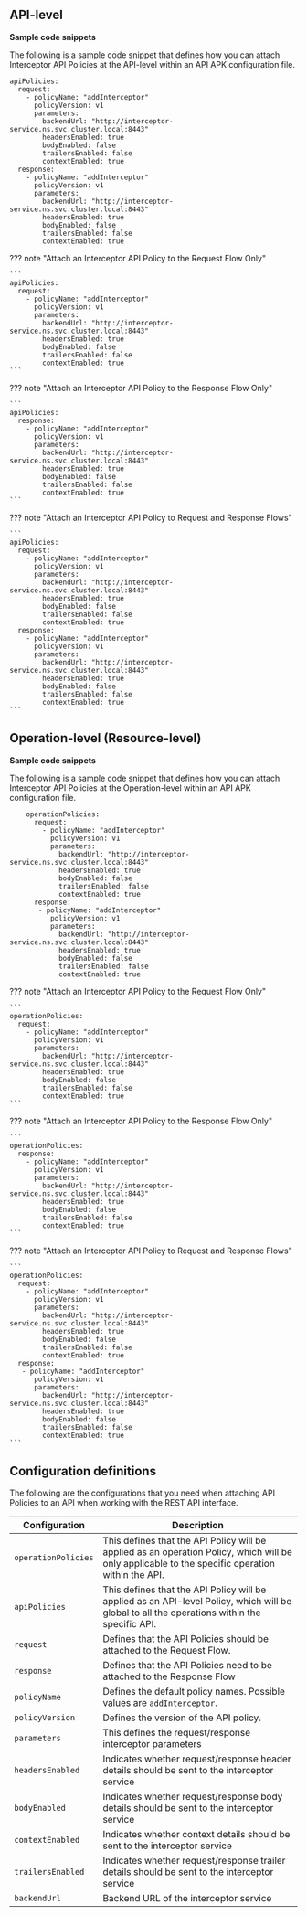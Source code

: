 ## API-level

**Sample code snippets**

The following is a sample code snippet that defines how you can attach Interceptor API Policies at the API-level within an API APK configuration file.

```
apiPolicies:
  request:
    - policyName: "addInterceptor"
      policyVersion: v1
      parameters:
        backendUrl: "http://interceptor-service.ns.svc.cluster.local:8443"
        headersEnabled: true
        bodyEnabled: false
        trailersEnabled: false
        contextEnabled: true
  response:
    - policyName: "addInterceptor"
      policyVersion: v1
      parameters:
        backendUrl: "http://interceptor-service.ns.svc.cluster.local:8443"       
        headersEnabled: true       
        bodyEnabled: false      
        trailersEnabled: false      
        contextEnabled: true
```

??? note "Attach an Interceptor API Policy to the Request Flow Only"

    ```
    apiPolicies:
      request:
        - policyName: "addInterceptor"
          policyVersion: v1
          parameters:
            backendUrl: "http://interceptor-service.ns.svc.cluster.local:8443"
            headersEnabled: true
            bodyEnabled: false
            trailersEnabled: false
            contextEnabled: true
    ```

??? note "Attach an Interceptor API Policy to the Response Flow Only"

    ```
    apiPolicies:
      response:
        - policyName: "addInterceptor"
          policyVersion: v1
          parameters:
            backendUrl: "http://interceptor-service.ns.svc.cluster.local:8443"
            headersEnabled: true
            bodyEnabled: false
            trailersEnabled: false
            contextEnabled: true
    ```

??? note "Attach an Interceptor API Policy to Request and Response Flows"

    ```
    apiPolicies:
      request:
        - policyName: "addInterceptor"
          policyVersion: v1
          parameters:
            backendUrl: "http://interceptor-service.ns.svc.cluster.local:8443"
            headersEnabled: true
            bodyEnabled: false
            trailersEnabled: false
            contextEnabled: true
      response:
        - policyName: "addInterceptor"
          policyVersion: v1
          parameters:
            backendUrl: "http://interceptor-service.ns.svc.cluster.local:8443"
            headersEnabled: true
            bodyEnabled: false
            trailersEnabled: false
            contextEnabled: true
    ```

## Operation-level (Resource-level)

**Sample code snippets**

The following is a sample code snippet that defines how you can attach Interceptor API Policies at the Operation-level within an API APK configuration file.

```
    operationPolicies:
      request:
        - policyName: "addInterceptor"
          policyVersion: v1
          parameters:
            backendUrl: "http://interceptor-service.ns.svc.cluster.local:8443"
            headersEnabled: true
            bodyEnabled: false
            trailersEnabled: false
            contextEnabled: true
      response:
       - policyName: "addInterceptor"
          policyVersion: v1
          parameters:
            backendUrl: "http://interceptor-service.ns.svc.cluster.local:8443"
            headersEnabled: true
            bodyEnabled: false
            trailersEnabled: false
            contextEnabled: true
```

??? note "Attach an Interceptor API Policy to the Request Flow Only"

    ```
    operationPolicies:
      request:
        - policyName: "addInterceptor"
          policyVersion: v1
          parameters:
            backendUrl: "http://interceptor-service.ns.svc.cluster.local:8443"
            headersEnabled: true
            bodyEnabled: false
            trailersEnabled: false
            contextEnabled: true
    ```

??? note "Attach an Interceptor API Policy to the Response Flow Only"

    ```
    operationPolicies:
      response:
        - policyName: "addInterceptor"
          policyVersion: v1
          parameters:
            backendUrl: "http://interceptor-service.ns.svc.cluster.local:8443"
            headersEnabled: true
            bodyEnabled: false
            trailersEnabled: false
            contextEnabled: true
    ```

??? note "Attach an Interceptor API Policy to Request and Response Flows"

    ```
    operationPolicies:
      request:
        - policyName: "addInterceptor"
          policyVersion: v1
          parameters:
            backendUrl: "http://interceptor-service.ns.svc.cluster.local:8443"
            headersEnabled: true
            bodyEnabled: false
            trailersEnabled: false
            contextEnabled: true
      response:
       - policyName: "addInterceptor"
          policyVersion: v1
          parameters:
            backendUrl: "http://interceptor-service.ns.svc.cluster.local:8443"
            headersEnabled: true
            bodyEnabled: false
            trailersEnabled: false
            contextEnabled: true
    ```

## Configuration definitions

The following are the configurations that you need when attaching API Policies to an API when working with the REST API interface.

<table>
<thead>
  <tr>
    <th><b>Configuration</b></th>
    <th><b>Description</b></th>
  </tr>
</thead>
<tbody>
  <tr>
    <td style="white-space: nowrap;"><code>operationPolicies</code></td>
    <td>This defines that the API Policy will be applied as an operation Policy, which will be only applicable to the specific operation within the API.</td>
  </tr>
  <tr>
    <td><code>apiPolicies</code></td>
    <td>This defines that the API Policy will be applied as an API-level Policy, which will be global to all the operations within the specific API.</td>
  </tr>
  <tr>
    <td><code>request</code></td>
    <td>Defines that the API Policies should be attached to the Request Flow.</td>
  </tr>
  <tr>
    <td><code>response</code></td>
    <td>Defines that the API Policies need to be attached to the Response Flow</td>
  </tr>
  <tr>
    <td><code>policyName</code></td>
    <td>Defines the default policy names. Possible values are <code>addInterceptor</code>.</td>
  </tr>
  <tr>
    <td><code>policyVersion</code></td>
    <td>Defines the version of the API policy.</td>
  </tr>
  <tr>
    <td><code>parameters</code></td>
    <td>This defines the request/response interceptor parameters</td>
  </tr>
  <tr>
    <td><code>headersEnabled</code></td>
    <td>Indicates whether request/response header details should be sent to the interceptor service</td>
  </tr>
    <tr>
    <td><code>bodyEnabled</code></td>
    <td>Indicates whether request/response body details should be sent to the interceptor service</td>
  </tr>
    <tr>
    <td><code>contextEnabled</code></td>
    <td>Indicates whether context details should be sent to the interceptor service</td>
  </tr>
    <tr>
    <td><code>trailersEnabled</code></td>
    <td>Indicates whether request/response trailer details should be sent to the interceptor service</td>
  </tr>
    <tr>
    <td><code>backendUrl</code></td>
    <td>Backend URL of the interceptor service</td>
  </tr>
</tbody>
</table>
